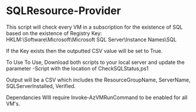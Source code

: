 # SQLResource-Provider

This script will check every VM in a subscription for the existence of SQL based on the existence of Registry Key: HKLM:\Software\Microsoft\Microsoft SQL Server\Instance Names\SQL

If the Key exists then the outputted CSV value will be set to True.

To Use
To Use, Download both scripts to your local server and update the parameter -Script with the location of CheckSQLStatus,ps1

Output will be a CSV which includes the ResourceGroupName, ServerName, SQLServerInstalled, Verified.

Dependancies
WIll require Invoke-AzVMRunCommand to be enabled for all VM's.

